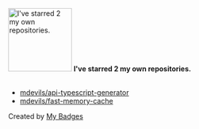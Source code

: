 <img src="https://my-badges.github.io/my-badges/self-star.png" alt="I&apos;ve starred 2 my own repositories." title="I&apos;ve starred 2 my own repositories." width="128">
<strong>I&apos;ve starred 2 my own repositories.</strong>
<br><br>

- <a href="https://github.com/mdevils/api-typescript-generator">mdevils/api-typescript-generator</a>
- <a href="https://github.com/mdevils/fast-memory-cache">mdevils/fast-memory-cache</a>


Created by <a href="https://github.com/my-badges/my-badges">My Badges</a>
